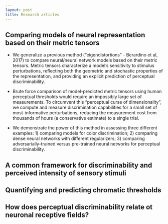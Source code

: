 ```yaml
---
layout: post
title: Research articles
---
```


## Comparing models of neural representation based on their metric tensors

* We generalize a previous method (“eigendistortions” - Berardino et al, 2017) to compare neural/neural network models based on their metric tensors. Metric tensors characterize a model’s sensitivity to stimulus perturbations, reflecting both the geometric and stochastic properties of the representation, and providing an explicit prediction of perceptual discriminability. 

* Brute force comparison of model-predicted metric tensors using human perceptual thresholds would require an impossibly large set of measurements. To circumvent this “perceptual curse of dimensionality”, we compute and measure discrimination capabilities for a small set of most-informative perturbations, reducing the measurement cost from thousands of hours (a conservative estimate) to a single trial. 

* We demonstrate the power of this method in assessing three different examples: 1) comparing models for color discrimination; 2) comparing dense neural networks with different regularizers; 3) comparing adversarially-trained versus pre-trained neural networks for perceptual discriminability.

## A common framework for discriminability and perceived intensity of sensory stimuli

## Quantifying and predicting chromatic thresholds

## How does perceptual discriminability relate ot neuronal receptive fields?
